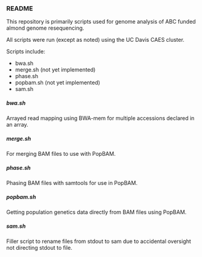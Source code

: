 ### README

This repository is primarily scripts used for genome analysis of ABC funded almond genome resequencing.

All scripts were run (except as noted) using the UC Davis CAES cluster. 

Scripts include:
* bwa.sh
* merge.sh (not yet implemented)
* phase.sh
* popbam.sh (not yet implemented)
* sam.sh

##### bwa.sh
Arrayed read mapping using BWA-mem for multiple accessions declared in an array.

##### merge.sh
For merging BAM files to use with PopBAM.

##### phase.sh
Phasing BAM files with samtools for use in PopBAM.

##### popbam.sh
Getting population genetics data directly from BAM files using PopBAM.

##### sam.sh
Filler script to rename files from stdout to sam due to accidental oversight not directing stdout to file.
